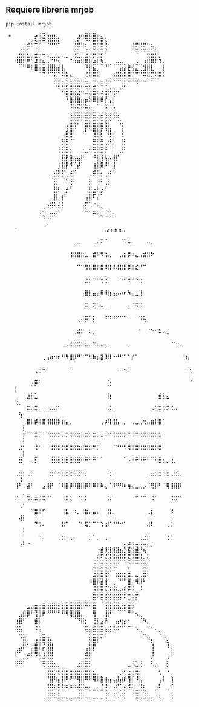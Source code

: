 ## Requiere librería mrjob
```sh
pip install mrjob
```
- ⠀⠀⠀⠀⠀⡴⣿⣙⢳⣶⣦⡀⠀⠀⠀⠀⣰⢶⣿⣿⣿⣶⣄⡀⠀⠀⠀⠀⠀⠀⠀⠀⠀⠀⠀⠀⠀⠀⠀
⠀⠀⠀⣠⣾⠵⡿⠉⠻⣿⣿⠧⠀⠀⠀⢰⣧⣤⡈⢉⣿⣿⣿⣷⡀⠀⠀⠀⠀⠀⢠⣤⣤⣤⣄⡀⠀⠀⠀
⠀⢠⣾⡟⠁⢐⡇⠀⠀⠀⠀⠀⠀⠀⠀⣯⡍⠁⢡⠔⣿⣾⣿⡿⠀⠀⠀⠀⠀⠀⢿⣷⣿⣷⣶⡟⡆⠀⠀
⢠⣿⣿⣧⣤⣾⡷⠲⠦⣀⣠⣤⢤⣀⠀⢻⣁⣀⣸⢼⡟⣹⡏⠁⠀⠀⠀⠀⠀⠀⠀⠈⠀⠀⣿⣿⡿⡄⠀
⠺⣿⣟⣛⣩⣼⣿⣦⣤⣈⡛⢢⡀⠀⠉⠲⠶⢿⣿⣿⣴⣇⣳⣄⣀⣀⣤⣤⣀⡀⢀⣠⣀⢰⣿⡿⠇⠹⡄
⠀⠀⠉⠛⠿⣿⣶⣶⣾⣿⣷⣾⣧⠀⠀⠀⠀⠀⠘⣿⣦⡀⠀⠈⠁⠀⠀⣴⣴⣟⣫⣄⣀⣹⣿⣇⠀⠀⡇
⠀⠀⠀⠀⠀⠀⠉⠙⠛⠉⣏⠙⢿⣷⣄⡀⠀⠀⢘⣿⣿⣿⠀⠀⠀⢶⣿⣷⣿⣿⡛⠛⠛⠿⣯⡛⢿⣿⡇
⠀⠀⠀⠀⠀⠀⠀⠀⠀⠀⣿⣷⣼⣻⣦⣿⣷⠾⢥⡈⠳⢤⣤⣴⡾⠛⠛⢻⡟⠿⠿⢷⠶⠶⠟⠋⠉⠁⠀
⠀⠀⠀⠀⠀⠀⠀⠀⠀⠀⠘⢿⣻⣯⣿⣿⣟⠓⠲⣿⣾⠉⠉⢉⣠⣤⡀⡼⠋⠀⠀⠀⠀⠀⠀⠀⠀⠀⠀
⠀⠀⠀⠀⠀⠀⠀⠀⠀⠀⠀⠀⠙⣿⡿⣿⡮⠙⠒⣺⣿⡓⢚⣿⡏⣿⠋⠀⠀⠀⠀⠀⠀⠀⠀⠀⠀⠀⠀
⠀⠀⠀⠀⠀⠀⠀⠀⠀⠀⠀⠀⠀⠘⣿⣾⣿⣶⡶⠽⠿⣿⠿⡏⢠⡇⠀⠀⠀⠀⠀⠀⠀⠀⠀⠀⠀⠀⠀
⠀⠀⠀⠀⠀⠀⠀⠀⠀⠀⠀⠀⠀⠀⠸⣷⣝⠿⣷⣦⠀⠉⠀⣷⠀⢧⠀⠀⠀⠀⠀⠀⠀⠀⠀⠀⠀⠀⠀
⠀⠀⠀⠀⠀⠀⠀⠀⠀⠀⠀⠀⠀⠀⢠⣿⣿⣷⣼⣿⣷⢀⣰⣯⣤⣼⣆⠀⠀⠀⠀⠀⠀⠀⠀⠀⠀⠀⠀
⠀⠀⠀⠀⠀⠀⠀⠀⠀⠀⠀⠀⠀⠀⣾⣿⡟⢿⣿⣿⣿⣿⣿⣿⡿⠛⠻⡄⠀⠀⠀⠀⠀⠀⠀⠀⠀⠀⠀
⠀⠀⠀⠀⠀⠀⠀⠀⠀⠀⠀⠀⠀⢰⣿⣿⠁⠀⡿⣿⣿⣿⣿⣿⣇⠀⠀⢹⠀⠀⠀⠀⠀⠀⠀⠀⠀⠀⠀
⠀⠀⠀⠀⠀⠀⠀⠀⠀⠀⠀⠀⠀⣾⣿⠇⠀⠰⠃⠈⢻⣿⡇⠈⣿⡄⠀⢸⠀⠀⠀⠀⠀⠀⠀⠀⠀⠀⠀
⠀⠀⠀⠀⠀⠀⠀⠀⠀⠀⠀⠀⣼⣿⠻⠄⠀⠀⠀⠀⣼⣿⣧⠀⣸⡇⠀⢸⡄⠀⠀⠀⠀⠀⠀⠀⠀⠀⠀
⠀⠀⠀⠀⠀⠀⠀⠀⠀⠀⠀⢠⣿⣿⠀⠀⠀⠀⠀⢠⣿⣿⣿⣴⠋⠧⠀⢸⡇⠀⠀⠀⠀⠀⠀⠀⠀⠀⠀
⠀⠀⠀⠀⠀⠀⠀⠀⠀⠀⠀⢸⣿⣿⡇⠀⠀⣸⡤⠋⢹⣿⣯⡏⠀⢀⢀⡼⠁⠀⠀⠀⠀⠀⠀⠀⠀⠀⠀
⠀⠀⠀⠀⠀⠀⠀⠀⠀⠀⠀⠀⣿⡟⣿⣤⣤⡟⠀⠀⠘⣿⢸⣧⡤⢾⡏⠀⠀⠀⠀⠀⠀⠀⠀⠀⠀⠀⠀
⠀⠀⠀⠀⠀⠀⠀⠀⠀⠀⠀⢰⣿⡿⠺⠉⡼⠁⠀⠀⢰⣿⣿⠿⠇⣸⠀⠀⠀⠀⠀⠀⠀⠀⠀⠀⠀⠀⠀
⠀⠀⠀⠀⠀⠀⠀⠀⠀⠀⣰⣿⡿⠁⣠⡞⠁⠀⠀⠀⣼⣿⡀⠀⣠⠋⠀⠀⠀⠀⠀⠀⠀⠀⠀⠀⠀⠀⠀
⠀⠀⠀⠀⠀⠀⠀⠀⠀⠠⣿⠇⠻⡼⢹⡇⠀⠀⠀⣼⠁⢸⡇⠸⡇⠀⠀⠀⠀⠀⠀⠀⠀⠀⠀⠀⠀⠀⠀
⠀⠀⠀⠀⠀⠀⠀⠀⠀⠀⣿⠀⠀⠀⣸⠁⠀⠀⠀⣿⠀⣸⠁⣰⠇⠀⠀⠀⠀⠀⠀⠀⠀⠀⠀⠀⠀⠀⠀
⠀⠀⠀⠀⠀⠀⠀⠀⠀⠀⣿⠇⢀⡞⠁⠀⠀⠀⠀⣿⣴⠇⡴⠁⠀⠀⠀⠀⠀⠀⠀⠀⠀⠀⠀⠀⠀⠀⠀
⠀⠀⠀⠀⠀⠀⠀⠀⠀⠀⣿⠀⡞⠀⠀⠀⠀⠀⢠⣿⠏⡜⠁⠀⠀⠀⠀⠀⠀⠀⠀⠀⠀⠀⠀⠀⠀⠀⠀
⠀⠀⠀⠀⠀⠀⠀⠀⢀⣴⡇⣸⡇⠀⠀⠀⠀⢀⡾⠻⠠⣀⠀⠀⠀⠀⠀⠀⠀⠀⠀⠀⠀⠀⠀⠀⠀⠀⠀
⠀⠀⠀⠀⠀⠀⢀⡔⠋⠊⢈⡽⠁⠀⠀⠀⠀⠸⣇⣀⣀⣈⠑⠦⣄⠀⠀⠀⠀⠀⠀⠀⠀⠀⠀⠀⠀⠀⠀
⠀⠀⠀⠀⠀⠀⠘⢦⣀⡭⠋⠀⠀⠀⠀⠀⠀⠀⠀⠀⠉⠙⠦⠤⠤⠃⠀⠀⠀⠀⠀⠀⠀⠀⠀⠀⠀⠀⠀
⠀⠀⠀⠀⠀⠀⠀⠀⡀⠀⠀⠀⠀⠀⠀⠀⠀
-⠀⠀⠀⠀⠀⠀⠀⠀⠀⠀⠀⠀⠀⠀⠀⠀⠀⠀⠀⠀⠀⠀⢀⣠⣤⣤⣤⣀⠀⠀⠀⠀⠀⠀⠀⠀⠀⠀⠀⠀⠀⠀⠀⠀⠀⠀⠀⠀⠀
⠀⠀⠀⠀⠀⠀⠀⠀⠀⠀⠀⠀⠀⠀⠀⣀⣀⠀⠀⠀⢀⣴⠟⠉⠀⠀⠀⠈⠻⣦⡀⠀⠀⠀⣤⡀⠀⠀⠀⠀⠀⠀⠀⠀⠀⠀⠀⠀⠀
⠀⠀⠀⠀⠀⠀⠀⠀⠀⠀⠀⠀⠀⠀⢸⣿⣿⣷⣀⢀⣾⠿⠻⢶⣄⠀⠀⣠⣶⡿⠶⣄⣠⣾⣿⠗⠀⠀⠀⠀⠀⠀⠀⠀⠀⠀⠀⠀⠀
⠀⠀⠀⠀⠀⠀⠀⠀⠀⠀⠀⠀⠀⠀⠀⠀⠉⠉⢻⣿⣿⡿⣿⠿⣿⡿⢼⣿⣿⡿⣿⣎⡟⠉⠀⠀⠀⠀⠀⠀⠀⠀⠀⠀⠀⠀⠀⠀⠀
⠀⠀⠀⠀⠀⠀⠀⠀⠀⠀⠀⠀⠀⠀⠀⠀⠀⠀⣼⡟⠉⠛⢛⣛⡉⠀⠀⠙⠛⠻⠛⠑⣷⠀⠀⠀⠀⠀⠀⠀⠀⠀⠀⠀⠀⠀⠀⠀⠀
⠀⠀⠀⠀⠀⠀⠀⠀⠀⠀⠀⠀⠀⠀⠀⠀⠀⢠⣿⣧⣤⣴⠿⠿⣷⣤⡤⠴⠖⠳⣄⣀⣹⠀⠀⠀⠀⠀⠀⠀⠀⠀⠀⠀⠀⠀⠀⠀⠀
⠀⠀⠀⠀⠀⠀⠀⠀⠀⠀⠀⠀⠀⠀⠀⠀⠀⠈⣿⣀⣟⠻⢦⣀⡀⠀⠀⠀⠀⣀⡈⠻⣿⠀⠀⠀⠀⠀⠀⠀⠀⠀⠀⠀⠀⠀⠀⠀⠀
⠀⠀⠀⠀⠀⠀⠀⠀⠀⠀⠀⠀⠀⠀⠀⠀⢀⣼⡿⠉⡇⠀⠀⠛⠛⠛⠋⠉⠉⠀⠀⠀⠹⢧⡀⠀⠀⠀⠀⠀⠀⠀⠀⠀⠀⠀⠀⠀⠀
⠀⠀⠀⠀⠀⠀⠀⠀⠀⠀⠀⠀⠀⠀⠀⢀⣾⡟⠀⢦⡀⠀⠀⠀⠀⠀⠀⠀⠀⠀⠀⠀⠃⠀⠈⠑⠪⠷⠤⣀⠀⠀⠀⠀⠀⠀⠀⠀⠀
⠀⠀⠀⠀⠀⠀⠀⠀⠀⠀⠀⠀⢀⣠⣾⣿⣿⣿⣦⣼⠛⢦⣤⣄⡀⠀⠀⠀⠀⡀⠀⠀⠀⠀⠀⠀⠀⠀⠀⠀⠉⠑⠢⡀⠀⠀⠀⠀⠀
⠀⠀⠀⠀⠀⠀⠀⢀⣠⠴⠲⠖⠛⠻⣿⡿⠛⠉⠉⠻⠷⣦⣽⠿⠿⠒⠚⠋⠉⠁⡞⠁⠀⠀⠀⠀⠀⠀⠀⠀⠀⠀⠀⠘⢦⠀⠀⠀⠀
⠀⠀⠀⠀⠀⢀⣾⠛⠁⠀⠀⠀⠀⠀⠉⠀⠀⠀⠀⠀⠀⠀⠀⠀⠀⠀⠀⠤⠒⠉⠀⠀⠀⠀⠀⠀⠀⠀⠀⠀⠀⠀⠀⠀⠈⢣⠀⠀⠀
⠀⠀⠀⠀⣰⡿⠃⠀⠀⠀⠀⠀⠀⠀⠀⠀⠀⠀⠀⠀⠀⠀⠀⠀⣑⠀⠀⠀⠀⠀⠀⠀⠀⠀⠀⠀⠀⠀⠀⠀⠀⠀⠀⠀⠀⠈⡇⠀⠀
⠀⠀⠀⣰⣿⣁⠀⠀⠀⠀⠀⠀⠀⠀⠀⠀⠀⠀⠀⠀⠀⠀⠀⠀⣷⠀⠀⠀⠀⠀⠀⠀⠀⠀⠀⠀⠀⣾⣧⣄⠀⠀⠀⠀⠀⠀⢳⡀⠀
⠀⠀⠀⣿⡾⢿⣀⢀⣀⣦⣾⠃⠀⠀⠀⠀⠀⠀⠀⠀⠀⠀⠀⠀⣾⣀⠀⠀⠀⠀⠀⠀⠀⠀⠀⡰⣫⣿⡿⠟⠻⠶⠀⠀⠀⠀⠀⢳⠀
⠀⠀⢀⣿⣧⡾⣿⣿⣿⣿⣿⡷⣶⣤⡀⠀⠀⠀⠀⠀⠀⠀⢀⡴⢿⣿⣧⠀⡀⠀⢀⣀⣀⢒⣤⣶⣿⣿⠁⠀⠀⠀⠀⠀⠀⠀⠀⠀⡇
⠀⠀⡾⠁⠙⣿⡈⠉⠙⣿⣿⣷⣬⡛⢿⣶⣶⣴⣶⣶⣶⣤⣤⠤⠾⣿⣿⣿⡿⠿⣿⠿⢿⣿⣿⣿⣿⣧⠀⠀⠀⠀⠀⠀⠀⠀⠀⠀⡇
⠀⣸⠃⠀⠀⢸⠃⠀⠀⢸⣿⣿⣿⣿⣿⣿⣷⣾⣿⣿⠟⡉⠀⠀⠀⠈⠙⠛⠻⢿⣿⣿⣿⣿⣿⣿⣿⣿⠀⠀⠀⠀⠀⠀⠀⠀⠀⠀⡇
⠀⣿⠀⠀⢀⡏⠀⠀⠀⢸⣿⣿⣿⣿⣿⣿⣿⠿⠿⠛⠛⠉⠁⠀⠀⠀⠀⠀⠉⠠⠿⠟⠻⠟⠋⠉⢿⣿⣦⡀⢰⡀⠀⠀⠀⠀⠀⠀⠁
⢀⣿⡆⢀⡾⠀⠀⠀⠀⣾⠏⢿⣿⣿⣿⣯⣙⢷⡄⠀⠀⠀⠀⠀⢸⡄⠀⠀⠀⠀⠀⠀⠀⠀⢀⣤⣿⣻⢿⣷⣀⣷⣄⠀⠀⠀⠀⢸⠀
⢸⠃⠠⣼⠃⠀⠀⣠⣾⡟⠀⠈⢿⣿⡿⠿⣿⣿⡿⠿⠿⠿⠷⣄⠈⠿⠛⠻⠶⢶⣄⣀⣀⡠⠈⢛⡿⠃⠈⢿⣿⣿⡿⠀⠀⠀⠀⠀⡀
⠟⠀⠀⢻⣶⣶⣾⣿⡟⠁⠀⠀⢸⣿⢅⠀⠈⣿⡇⠀⠀⠀⠀⠀⣷⠂⠀⠀⠀⠀⠐⠋⠉⠉⠀⢸⠁⠀⠀⠀⢻⣿⠛⠀⠀⠀⠀⢀⠇
⠀⠀⠀⠀⠹⣿⣿⠋⠀⠀⠀⠀⢸⣧⠀⠰⡀⢸⣷⣤⣤⡄⠀⠀⣿⡀⠀⠀⠀⠀⠀⠀⠀⠀⢀⡆⠀⠀⠀⠀⡾⠀⠀⠀⠀⠀⠀⢼⡇
⠀⠀⠀⠀⠀⠙⢻⠄⠀⠀⠀⠀⣿⠉⠀⠀⠈⠓⢯⡉⠉⠉⢱⣶⠏⠙⠛⠚⠁⠀⠀⠀⠀⠀⣼⠇⠀⠀⠀⢀⡇⠀⠀⠀⠀⠀⠀⠀⡇
⠀⠀⠀⠀⠀⠀⠻⠄⠀⠀⠀⢀⣿⠀⢠⡄⠀⠀⠀⣁⠁⡀⠀⢠⠀⠀⠀⠀⠀⠀⠀⠀⢀⣐⡟⠀⠀⠀⠀⢸⡇⠀⠀⠀⠀⠀⠀⢠⡇
-⠀⠀⠀⠀⠀⠀⠀⠀⠀⠀⠀⠀⠀⠀⠀⠀⠀⠀⠀⠀⠀⠀⠀⢀⣤⢴⢲⣤⣤⢤⣄⡀⠀⠀⠀⠀⠀⠀⠀⠀⠀
⠀⠀⠀⠀⠀⠀⠀⠀⠀⠀⠀⠀⠀⠀⠀⠀⠀⠀⠀⠀⠀⢐⣾⡿⣻⣿⣽⣦⡙⣯⣩⣾⡛⢦⠀⠀⠀⠀⠀⠀⠀
⠀⠀⠀⠀⠀⠀⠀⠀⠀⠀⠀⠀⠀⠀⠀⠀⠀⠀⠀⠀⠀⣾⠏⣞⣹⣿⣶⣿⣿⣟⣹⣿⣿⡀⣇⠀⠀⠀⠀⠀⠀
⠀⠀⠀⠀⠀⠀⠀⠀⠀⠀⠀⠀⠀⠀⠀⠀⠀⠀⠀⠀⢸⣃⣼⣻⣫⡾⡿⠉⠙⠻⠿⠿⢿⣧⡟⠀⠀⠀⠀⠀⠀
⠀⠀⠀⠀⠀⠀⠀⠀⠀⠀⠀⠀⠀⠀⠀⠀⠀⠀⠀⠀⢹⣿⣿⣿⣫⠾⠁⠀⠀⢃⠀⠀⠀⣿⡇⠀⠀⠀⠀⠀⠀
⠀⠀⠀⠀⠀⠀⠀⠀⠀⠀⠀⠀⠀⠀⠀⠀⠀⠀⠀⠀⣼⣿⣿⣿⠃⠀⢿⣿⣿⣿⠄⢦⣤⡿⠃⠀⠀⠀⠀⠀⠀
⠀⠀⠀⠀⠀⠀⠀⠀⠀⠀⠀⠀⠀⠀⠀⠀⠀⠀⠀⠸⣿⠿⣾⣿⠀⢀⠀⠉⠉⣿⡄⠻⡿⠃⠀⠀⠀⠀⠀⠀⠀
⠀⠀⠀⠀⠀⠀⠀⠀⠀⠀⠀⠀⠀⠀⠀⠀⠀⠀⠀⠀⢸⣿⣿⣏⣳⣾⣆⣠⣾⡿⣿⠀⡸⠀⠀⠀⠀⠀⠀⠀⠀
⠀⠀⠀⠀⠀⠀⠀⠀⠀⠀⠀⠀⠀⠀⠀⠀⠀⠀⠀⠀⣿⣿⣿⣿⣿⣿⣿⡿⣿⠷⣯⡿⠀⠀⠀⠀⠀⠀⠀⠀⠀
⠀⠀⠀⠀⠀⠀⠀⣀⣀⣀⣀⣀⣠⣤⣤⣴⣶⣶⣦⣾⣿⠀⠹⣿⣿⡿⣿⢁⠀⢻⣿⠃⠀⠀⠀⠀⠀⠀⠀⠀⠀
⠀⠀⢀⣴⣾⣿⣿⣿⣿⣿⣿⣭⣿⣿⣿⣿⣿⠟⠉⠙⣿⠀⠀⢸⣿⡿⢿⣮⣿⣿⡟⠀⠀⠀⠀⠀⠀⠀⠀⠀⠀
⠀⣠⣿⡿⠋⢨⣿⠟⠋⠉⠉⠉⠛⠻⢿⣿⣿⡄⠀⠀⢻⠀⠀⢸⡟⠀⠀⠀⠀⠉⠉⠢⣄⠀⠀⠀⠀⠀⠀⠀⠀
⢰⣿⠋⠀⠀⣾⡇⠀⠀⠀⠀⠀⠀⠀⠀⠈⠙⣿⡂⠀⢘⣧⣠⡟⠀⠀⣤⢖⣴⠂⠀⠀⠈⠳⡀⠀⠀⠀⠀⠀⠀
⣾⣇⠀⠀⠀⢸⣇⠀⠀⠀⠀⠀⠀⠀⠀⠀⠀⠘⣷⣤⣼⣿⣿⣁⣴⣿⣴⠾⠃⠒⠂⢄⡀⠀⠘⠄⡀⠀⠀⠀⠀
⠈⢿⡆⠀⠀⠀⠘⣦⡀⠀⠀⠀⠀⠀⠀⠀⠀⠀⠘⣿⣿⣿⣿⠟⠋⠁⠀⠀⠀⠀⠀⠀⠙⢦⡀⠀⠈⠳⡀⠀⠀
⠀⠈⣿⠀⠀⢰⣾⣿⣿⡆⠀⠀⠀⠀⠀⠀⠀⠀⠀⣻⣿⡏⠁⠀⠀⠀⠀⠀⠀⠀⠀⠀⠀⠀⠙⡆⠀⠀⠘⣄⠀
⠀⣠⡟⠁⣰⣿⡟⡬⣿⣿⠀⠀⠀⠀⠀⠀⠀⠀⢀⣿⡟⠀⠀⠀⠀⠀⠀⠀⠀⠀⠀⠀⠀⠀⠀⢸⠀⠀⠀⠸⡄
⡞⠋⠀⣠⡿⢿⣆⢡⣿⣿⠀⠀⠀⠀⠀⠀⠀⠀⣼⣿⠁⠀⠀⠀⠀⠀⠀⠀⠀⠀⠀⠀⠀⠀⠀⢸⠀⠀⠀⠀⡇
⣅⣠⡾⠋⠀⠀⢻⣿⣿⣿⠀⠀⠀⠀⠀⠀⠀⣰⣿⡏⠀⠀⠀⠀⠀⠀⠀⠀⠀⠀⢀⡀⢀⠀⠀⡏⠀⠀⠀⡸⠀
⠛⠉⠀⠀⠀⠀⠀⠻⣿⣿⣷⣄⣀⠀⠀⢀⣼⣿⣿⡇⠀⠀⠀⠀⠀⠀⠀⠀⠀⡴⢋⣶⡿⠀⠀⠑⢦⠀⠀⡇⠀
⠀⠀⠀⠀⠀⠀⠀⠀⢹⣿⡙⢿⣿⣿⣿⣿⣿⣿⣿⣿⣦⣀⠀⠀⠀⠀⠀⡰⢋⣰⣿⢿⡇⠀⠀⠀⠀⢣⠀⠘⡄
⠀⠀⠀⠀⠀⠀⠀⠀⠘⣿⢷⣤⣿⠿⠟⠛⢿⣿⠿⠿⢿⣿⣷⣶⣤⣀⣼⣴⡞⢻⡏⠸⣇⠀⠀⠀⠀⢀⡇⠀⢳
⠀⠀⠀⠀⠀⠀⠀⠀⢰⣿⡄⣿⣧⣤⣤⣤⣸⣟⣀⡀⠀⠀⠹⣿⠉⢉⡵⠋⣠⢼⡇⠀⢿⡄⠀⠀⢀⡎⠀⠀⡞
⠀⠀⠀⠀⠀⠀⠀⠀⢸⣿⡉⣿⠁⠀⠀⠀⢹⣿⠉⠛⠛⠒⠛⢻⡀⢈⡤⢊⡇⠈⢿⣶⠞⢷⡀⠀⢾⠀⠀⠈⡄
⠀⠀⠀⠀⠀⠀⠀⢀⣾⡏⠳⣿⣶⣦⣤⠶⢾⡿⠲⠦⠤⠤⠤⢾⡁⢈⠔⢉⠇⠀⠈⢿⣷⢼⣿⡆⠀⢣⠀⠀⣸⠀⠀⠀⠀⠀⠀⠀⠀⠀⠀⠀⠀⠀⠀⠀⠀⠀⠀⠀⠀⠀⠀
